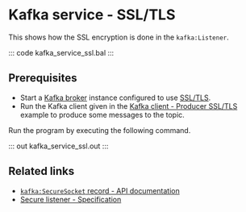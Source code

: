 # Kafka service - SSL/TLS

This shows how the SSL encryption is done in the `kafka:Listener`.

::: code kafka_service_ssl.bal :::

## Prerequisites
- Start a [Kafka broker](https://kafka.apache.org/quickstart) instance configured to use [SSL/TLS](https://docs.confluent.io/3.0.0/kafka/ssl.html#configuring-kafka-brokers).
- Run the Kafka client given in the [Kafka client - Producer SSL/TLS](/learn/by-example/kafka-client-producer-ssl) example to produce some messages to the topic.

Run the program by executing the following command.

::: out kafka_service_ssl.out :::

## Related links
- [`kafka:SecureSocket` record - API documentation](https://lib.ballerina.io/ballerinax/kafka/3.4.0/records/SecureSocket)
- [Secure listener - Specification](https://github.com/ballerina-platform/module-ballerinax-kafka/blob/master/docs/spec/spec.md#4312-secure-listener)
